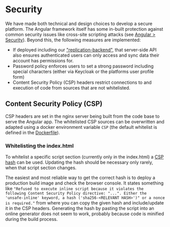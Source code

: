 # Security

We have made both technical and design choices to develop a secure platform.
The Angular framework itself has some in-built protection against common security issues like cross-site scripting attacks (see [Angular > Security](https://angular.io/guide/security)).
Beyond this, the following measures are implemented:

- If deployed including our ["replication-backend"](https://github.com/Aam-Digital/replication-backend), that server-side API also ensures authenticated users can only access and sync data their account has permissions for.
- Password policy enforces users to set a strong password including special characters (either via Keycloak or the platforms user profile form)
- Content Security Policy (CSP) headers restrict connections to and execution of code from sources that are not whitelisted.

## Content Security Policy (CSP)
CSP headers are set in the nginx server being built from the code base to serve the Angular app.
The whitelisted CSP sources can be overwritten and adapted using a docker environment variable `CSP` (the default whitelist is defined in the [Dockerfile](https://github.com/Aam-Digital/ndb-core/blob/master/build/Dockerfile)).

### Whitelisting the index.html
To whitelist a specific script section (currently only in the index.html) a [CSP hash](https://content-security-policy.com/hash/) can be used.
Updating the hash should be necessary only rarely, when that script section changes.

The easiest and most reliable way to get the correct hash is to deploy a production build image and check the browser console.
It states something like `"Refused to execute inline script because it violates the following Content Security Policy directive: "...". Either the 'unsafe-inline' keyword, a hash ('sha256-<RELEVANT HASH>')" or a nonce is required."` from where you can copy the given hash and include/update it in the CSP headers.
Generating the hash by pasting the script into an online generator does not seem to work, probably because code is minified during the build process.
